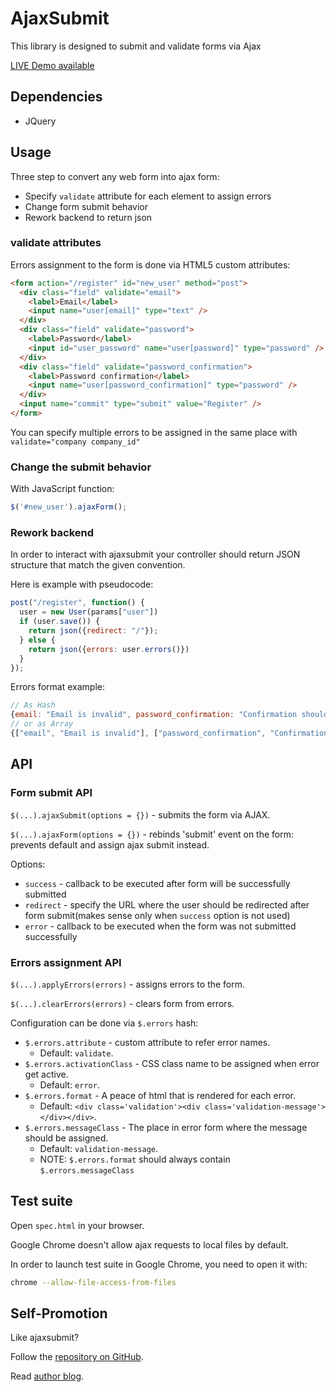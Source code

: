 # AjaxSubmit

This library is designed to submit and validate forms via Ajax

[LIVE Demo available](https://ajaxsubmit.datagrid.com)

## Dependencies

* JQuery

## Usage

Three step to convert any web form into ajax form:

* Specify `validate` attribute for each element to assign errors
* Change form submit behavior
* Rework backend to return json

### validate attributes

Errors assignment to the form is done via HTML5 custom attributes:

``` html
<form action="/register" id="new_user" method="post">
  <div class="field" validate="email">
  	<label>Email</label>
    <input name="user[email]" type="text" />
  </div>
  <div class="field" validate="password">
    <label>Password</label>
    <input id="user_password" name="user[password]" type="password" />
  </div>
  <div class="field" validate="password_confirmation">
    <label>Password confirmation</label>
    <input name="user[password_confirmation]" type="password" />
  </div>
  <input name="commit" type="submit" value="Register" />
</form>
```

You can specify multiple errors to be assigned in the same place with `validate="company company_id"`


### Change the submit behavior

With JavaScript function:

``` js
$('#new_user').ajaxForm();
```

### Rework backend

In order to interact with ajaxsubmit your controller should return JSON structure that match the given convention.


Here is example with pseudocode:

``` js
post("/register", function() {
  user = new User(params["user"])
  if (user.save()) {
    return json({redirect: "/"});
  } else {
    return json({errors: user.errors()})
  }
});
```

Errors format example: 

``` js
// As Hash
{email: "Email is invalid", password_confirmation: "Confirmation should match password"}
// or as Array
{["email", "Email is invalid"], ["password_confirmation", "Confirmation should match password"]}
```


## API

### Form submit API

`$(...).ajaxSubmit(options = {})` - submits the form via AJAX.

`$(...).ajaxForm(options = {})` - rebinds 'submit' event on the form: prevents default and assign ajax submit instead.

Options:

* `success` - callback to be executed after form will be successfully submitted
* `redirect` - specify the URL where the user should be redirected after form submit(makes sense only when `success` option is not used)
* `error` - callback to be executed when the form was not submitted successfully

### Errors assignment API

`$(...).applyErrors(errors)` - assigns errors to the form.

`$(...).clearErrors(errors)` - clears form from errors.

Configuration can be done via `$.errors` hash:

* `$.errors.attribute` - custom attribute to refer error names. 
  * Default: `validate`.
* `$.errors.activationClass` - CSS class name to be assigned when error get active. 
  * Default: `error`.
* `$.errors.format` - A peace of html that is rendered for each error. 
  * Default: `<div class='validation'><div class='validation-message'></div></div>`.
* `$.errors.messageClass` - The place in error form where the message should be assigned. 
  * Default: `validation-message`.
  * NOTE: `$.errors.format` should always contain `$.errors.messageClass`

## Test suite

Open `spec.html` in your browser.

Google Chrome doesn't allow ajax requests to local files by default.

In order to launch test suite in Google Chrome, you need to open it with:

``` sh
chrome --allow-file-access-from-files
```

## Self-Promotion

Like ajaxsubmit?

Follow the [repository on GitHub](https://github.com/bogdan/ajaxsubmit).

Read [author blog](http://gusiev.com).
